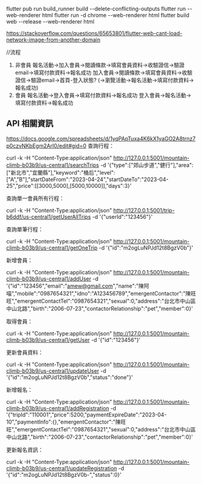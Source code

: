 

flutter pub run build_runner build --delete-conflicting-outputs
flutter run --web-renderer html
flutter run -d chrome --web-renderer html
flutter build web --release --web-renderer html

https://stackoverflow.com/questions/65653801/flutter-web-cant-load-network-image-from-another-domain

//流程
1. 非會員
   報名活動->加入會員->閱讀條款->填寫會員資料->收驗證信->驗證email->填寫付款資料->報名成功
   加入會員->閱讀條款->填寫會員資料->收驗證信->驗證email->首頁-登入狀態? (->瀏覽活動->報名活動->填寫付款資料->報名成功)
2. 會員
   報名活動->登入會員->填寫付款資料->報名成功
   登入會員->報名活動->填寫付款資料->報名成功

## API 相關資訊
https://docs.google.com/spreadsheets/d/1yqPApTuxa4K6kX1yaGO2A8trnz7p0czvNKbEgm2ArI0/edit#gid=0
查詢行程：

curl -k -H "Content-Type:application/json" http://127.0.0.1:5001/mountain-climb-b03b9/us-central1/searchTrips -d '{"type":["郊山步道","健行"],"area":["新北市","宜蘭縣"],"keyword":"桶后","level":["A","B"],"startDateFrom":"2023-04-24","startDateTo":"2023-04-25","price":[[3000,5000],[5000,10000]],"days":3}'

查詢單一會員所有行程：

curl -k -H "Content-Type:application/json" http://127.0.0.1:5001/trip-b6ddf/us-central1/getUserAllTrips -d '{"userId":"123456"}'

查詢單筆行程：

curl -k -H "Content-Type:application/json" http://127.0.0.1:5001/mountain-climb-b03b9/us-central1/getOneTrip -d '{"id":"m2ogLuNPJd12t8BgzV0b"}'

新增會員：

curl -k -H "Content-Type:application/json" http://127.0.0.1:5001/mountain-climb-b03b9/us-central1/addUser -d '{"id":"123456","email":"amew@gmail.com","name":"陳阿喵","mobile":"0987654321","idno":"A123456789","emergentContactor":"陳旺旺","emergentContactTel":"0987654321","sexual":0,"address":"台北市中山區中山北路","birth":"2006-07-23","contactorRelationship":"pet","member":0}'

取得會員：

curl -k -H "Content-Type:application/json" http://127.0.0.1:5001/mountain-climb-b03b9/us-central1/getUser -d '{"id":"123456"}'

更新會員資料：

curl -k -H "Content-Type:application/json" http://127.0.0.1:5001/mountain-climb-b03b9/us-central1/updateUser -d '{"id":"m2ogLuNPJd12t8BgzV0b","status":"done"}'

新增報名：

curl -k -H "Content-Type:application/json" http://127.0.0.1:5001/mountain-climb-b03b9/us-central1/addRegistration -d '{"tripId":"110001","price":5200,"paymentExpireDate":"2023-04-10","paymentInfo":{},"emergentContactor":"陳旺旺","emergentContactTel":"0987654321","sexual":0,"address":"台北市中山區中山北路","birth":"2006-07-23","contactorRelationship":"pet","member":0}'

更新報名資訊：

curl -k -H "Content-Type:application/json" http://127.0.0.1:5001/mountain-climb-b03b9/us-central1/updateRegistration -d '{"id":"m2ogLuNPJd12t8BgzV0b-","status":0}'